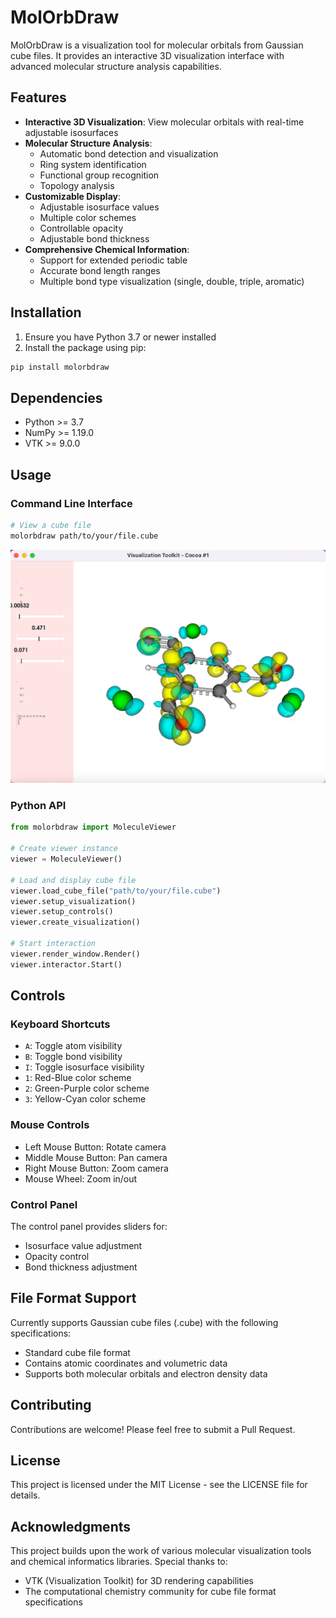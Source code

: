 # MolOrbDraw

MolOrbDraw is a visualization tool for molecular orbitals from Gaussian cube files. It provides an interactive 3D visualization interface with advanced molecular structure analysis capabilities.

## Features

- **Interactive 3D Visualization**: View molecular orbitals with real-time adjustable isosurfaces
- **Molecular Structure Analysis**: 
  - Automatic bond detection and visualization
  - Ring system identification
  - Functional group recognition
  - Topology analysis
- **Customizable Display**:
  - Adjustable isosurface values
  - Multiple color schemes
  - Controllable opacity
  - Adjustable bond thickness
- **Comprehensive Chemical Information**:
  - Support for extended periodic table
  - Accurate bond length ranges
  - Multiple bond type visualization (single, double, triple, aromatic)

## Installation

1. Ensure you have Python 3.7 or newer installed
2. Install the package using pip:
```bash
pip install molorbdraw
```

## Dependencies

- Python >= 3.7
- NumPy >= 1.19.0
- VTK >= 9.0.0

## Usage

### Command Line Interface

```bash
# View a cube file
molorbdraw path/to/your/file.cube
```
![Description](https://github.com/PhelanShao/molorbdraw/raw/main/examples/example.png)

### Python API

```python
from molorbdraw import MoleculeViewer

# Create viewer instance
viewer = MoleculeViewer()

# Load and display cube file
viewer.load_cube_file("path/to/your/file.cube")
viewer.setup_visualization()
viewer.setup_controls()
viewer.create_visualization()

# Start interaction
viewer.render_window.Render()
viewer.interactor.Start()
```

## Controls

### Keyboard Shortcuts

- `A`: Toggle atom visibility
- `B`: Toggle bond visibility
- `I`: Toggle isosurface visibility
- `1`: Red-Blue color scheme
- `2`: Green-Purple color scheme
- `3`: Yellow-Cyan color scheme

### Mouse Controls

- Left Mouse Button: Rotate camera
- Middle Mouse Button: Pan camera
- Right Mouse Button: Zoom camera
- Mouse Wheel: Zoom in/out

### Control Panel

The control panel provides sliders for:
- Isosurface value adjustment
- Opacity control
- Bond thickness adjustment

## File Format Support

Currently supports Gaussian cube files (.cube) with the following specifications:
- Standard cube file format
- Contains atomic coordinates and volumetric data
- Supports both molecular orbitals and electron density data

## Contributing

Contributions are welcome! Please feel free to submit a Pull Request.

## License

This project is licensed under the MIT License - see the LICENSE file for details.

## Acknowledgments

This project builds upon the work of various molecular visualization tools and chemical informatics libraries. Special thanks to:
- VTK (Visualization Toolkit) for 3D rendering capabilities
- The computational chemistry community for cube file format specifications

